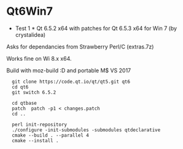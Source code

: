# Qt6Win7

* Test 1 *
Qt 6.5.2 x64 with patches for Qt 6.5.3 x64 for Win 7 (by crystalidea)

Asks for dependancies from Strawberry Perl/C (extras.7z)

Works fine on Wi 8.x x64.


Build with moz-build :D and portable M$ VS 2017

      git clone https://code.qt.io/qt/qt5.git qt6
      cd qt6
      git switch 6.5.2

      cd qtbase
      patch  patch -p1 < changes.patch
      cd ..
  
      perl init-repository
      ./configure -init-submodules -submodules qtdeclarative
      cmake --build . --parallel 4
      cmake --install .
      
      
